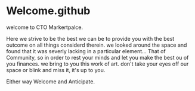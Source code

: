 # Welcome.github
welcome to CTO Markertpalce. 

Here we strive to be the best we  can be to provide you with the best outcome on all things considerd therein.
we looked around the space and found that it was severly lacking in a particular element... That of Community, so in order to rest your minds and let you make the best ou of you finances. 
we bring to you this work of art. don't take your eyes off our space or blink and miss it, it's up to you. 

Either way Welcome and Anticipate.
